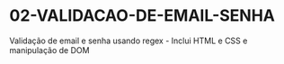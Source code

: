 # 02-VALIDACAO-DE-EMAIL-SENHA
 Validação de email e senha usando regex - Inclui HTML e CSS e manipulação de DOM
